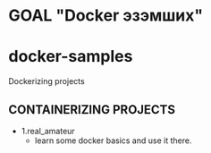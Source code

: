 # GOAL "Docker эзэмших"

# docker-samples
Dockerizing projects

## CONTAINERIZING PROJECTS 
- 1.real_amateur
  - learn some docker basics and use it there.
